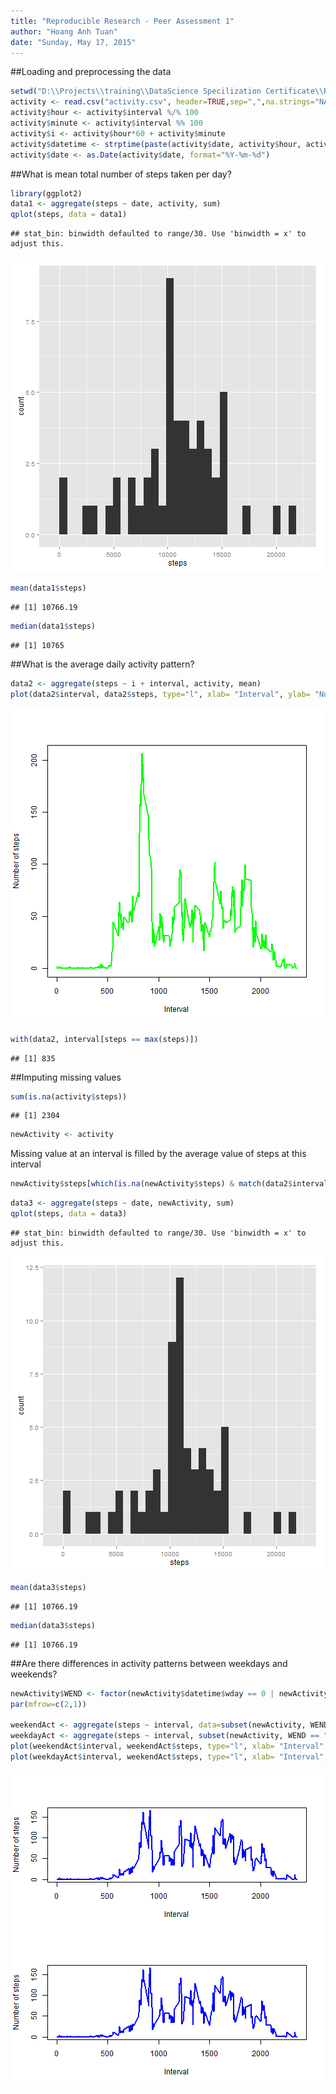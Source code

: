 ```yaml
---
title: "Reproducible Research - Peer Assessment 1"
author: "Hoang Anh Tuan"
date: "Sunday, May 17, 2015"
---
```


##Loading and preprocessing the data


```r
setwd("D:\\Projects\\training\\DataScience Specilization Certificate\\Reproducible Research")
activity <- read.csv("activity.csv", header=TRUE,sep=",",na.strings="NA", colClasses=c("numeric", "character", "numeric"))
activity$hour <- activity$interval %/% 100
activity$minute <- activity$interval %% 100
activity$i <- activity$hour*60 + activity$minute
activity$datetime <- strptime(paste(activity$date, activity$hour, activity$minute), format="%Y-%m-%d %H %M")
activity$date <- as.Date(activity$date, format="%Y-%m-%d")
```

##What is mean total number of steps taken per day?


```r
library(ggplot2)
data1 <- aggregate(steps ~ date, activity, sum)
qplot(steps, data = data1)
```

```
## stat_bin: binwidth defaulted to range/30. Use 'binwidth = x' to adjust this.
```

![plot of chunk unnamed-chunk-2](figure/unnamed-chunk-2-1.png) 

```r
mean(data1$steps)
```

```
## [1] 10766.19
```

```r
median(data1$steps)
```

```
## [1] 10765
```

##What is the average daily activity pattern?


```r
data2 <- aggregate(steps ~ i + interval, activity, mean)
plot(data2$interval, data2$steps, type="l", xlab= "Interval", ylab= "Number of steps", col="green" , lwd=2)
```

![plot of chunk unnamed-chunk-3](figure/unnamed-chunk-3-1.png) 

```r
with(data2, interval[steps == max(steps)])
```

```
## [1] 835
```

##Imputing missing values


```r
sum(is.na(activity$steps))
```

```
## [1] 2304
```

```r
newActivity <- activity
```

Missing value at an interval is filled by the average value of steps at this interval


```r
newActivity$steps[which(is.na(newActivity$steps) & match(data2$interval, newActivity$interval))] <- data2$steps
```


```r
data3 <- aggregate(steps ~ date, newActivity, sum)
qplot(steps, data = data3)
```

```
## stat_bin: binwidth defaulted to range/30. Use 'binwidth = x' to adjust this.
```

![plot of chunk unnamed-chunk-6](figure/unnamed-chunk-6-1.png) 

```r
mean(data3$steps)
```

```
## [1] 10766.19
```

```r
median(data3$steps)
```

```
## [1] 10766.19
```

##Are there differences in activity patterns between weekdays and weekends?


```r
newActivity$WEND <- factor(newActivity$datetime$wday == 0 | newActivity$datetime$wday == 6,levels=c(TRUE,FALSE),labels=c("weekend","weekday"))
par(mfrow=c(2,1))

weekendAct <- aggregate(steps ~ interval, data=subset(newActivity, WEND == "weekend"), mean)
weekdayAct <- aggregate(steps ~ interval, subset(newActivity, WEND == "weekday"), mean)
plot(weekendAct$interval, weekendAct$steps, type="l", xlab= "Interval", ylab= "Number of steps", col="blue" , lwd=2)
plot(weekdayAct$interval, weekendAct$steps, type="l", xlab= "Interval", ylab= "Number of steps", col="blue" , lwd=2)
```

![plot of chunk unnamed-chunk-7](figure/unnamed-chunk-7-1.png) 
